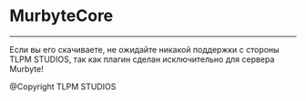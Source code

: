 # MurbyteCore
-----------------------------------------------------------------
Если вы его скачиваете, не ожидайте никакой поддержки с стороны TLPM STUDIOS, так как плагин сделан исключительно для сервера Murbyte!

@Copyright TLPM STUDIOS
